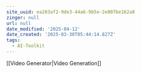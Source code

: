 ```yaml
---
site_uuid: ea203af2-9de3-44a6-9b5e-2e007be162a8
zinger: null
url: null
date_modified: '2025-04-12'
date_created: '2025-03-30T05:44:14.827Z'
tags:
  - AI-Toolkit
---
```































[[Video Generator|Video Generation]]
